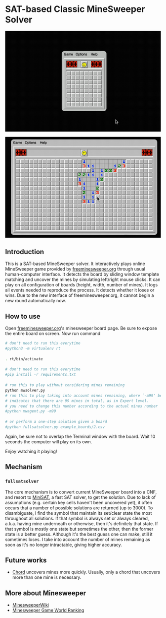 # SAT-based Classic MineSweeper Solver

![small-demo](demo/small.gif)

![large-demo](demo/large.gif)

## Introduction

This is a SAT-based MineSweeper solver.
It interactively plays online MineSweeper game provided by [freeminesweeper.org](https://freeminesweeper.org) through usual human-computer interface.
It detects the board by sliding window template matching and uncover the mines by simulating left/right mouse clicks.
It can play on all configuration of boards (height, width, number of mines).
It logs all events needed to reproduce the process.
It detects whether it loses or wins.
Due to the new interface of freeminesweeper.org, it cannot begin a new round automatically now.

## How to use

Open [freeminesweeper.org](https://freeminesweeper.org)'s minesweeper board page.
Be sure to expose the entire board on screen.
Now run command

```bash
# don't need to run this everytime
#python3 -m virtualenv rt

. rt/bin/activate

# don't need to run this everytime
#pip install -r requirements.txt

# run this to play without considering mines remaining
python mwsolver.py
# run this to play taking into account mines remaining, where `-m99' below
# indicates that there are 99 mines in total, as in Expert level.
# you need to change this number according to the actual mines number
#python mwagent.py -m99

# or perform a one-step solution given a board
#python fullsatsolver.py example_boards/2.csv
```

Again, be sure not to overlap the Terminal window with the board.
Wait 10 seconds the computer will play on its own.

Enjoy watching it playing!

## Mechanism

### `fullsatsolver`

The core mechanism is to convert current MineSweeper board into a CNF, and resort to [MiniSAT](http://minisat.se/), a fast SAT solver, to get the solution.
Due to lack of assumptions (e.g. certain key cells haven't been uncovered yet), it often occurs that a number of possible solutions are returned (up to 3000).
To disambiguate, I find the symbol that maintain its set/clear state the most throughout all solutions.
If that symbol is always set or always cleared, a.k.a. having mine underneath or otherwise, then it's definitely that state.
If that symbol is mostly one state but sometimes the other, then the former state is a better guess.
Although it's the best guess one can make, still it sometimes loses.
I take into account the number of mines remaining as soon as it's no longer intractable, giving higher accuracy.

<!-- TODO introducing other solvers -->

## Future works

- [Chord](http://www.minesweeper.info/wiki/Chord) uncovers mines more quickly.
  Usually, only a chord that uncovers more than one mine is necessary.

## More about Minesweeper

- [MinesweeperWiki](https://minesweepergame.com/website/authoritative-minesweeper/wiki/Main_Page)
- [Minesweeper Game World Ranking](http://www.minesweeper.info/worldranking.php?ranking=1&utm_source=wechat_session&utm_medium=social&utm_oi=971045615085588480)
